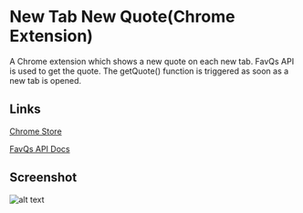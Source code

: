 # New Tab New Quote(Chrome Extension)
A Chrome extension which shows a new quote on each new tab. FavQs API is used to get the quote. The getQuote() function is triggered as soon as a new tab is opened. 
## Links
[Chrome Store](https://chrome.google.com/webstore/detail/new-tab-new-quote/nlfajjcnlhjdhdpihohlandlnhebfadd?hl=en)

[FavQs API Docs](https://favqs.com/api)
## Screenshot
![alt text](https://lh3.googleusercontent.com/36o0as_6JefJztFd1gmgUskAKX9_0vroZV9v69H5S2goiwN7ZQf2ADJEbNABLSIAuDIjc6FO=w640-h400-e365)

